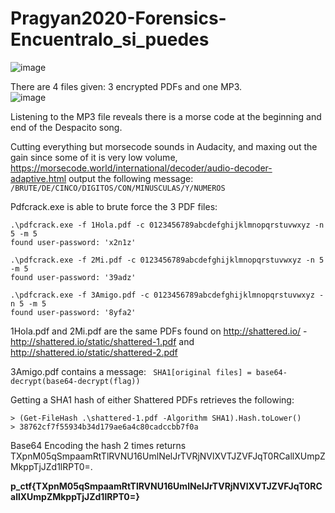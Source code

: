 # Pragyan2020-Forensics-Encuentralo_si_puedes

![image](https://user-images.githubusercontent.com/54376366/75124642-ddc01b00-566d-11ea-90f4-2ab5450558fb.png)


There are 4 files given: 3 encrypted PDFs and one MP3.<br>
![image](https://user-images.githubusercontent.com/54376366/75102110-8e151d00-55a3-11ea-828e-08313da16504.png)

Listening to the MP3 file reveals there is a morse code at the beginning and end of the Despacito song.

Cutting everything but morsecode sounds in Audacity, and maxing out the gain since some of it is very low volume, https://morsecode.world/international/decoder/audio-decoder-adaptive.html output the following message:
`/BRUTE/DE/CINCO/DIGITOS/CON/MINUSCULAS/Y/NUMEROS`

Pdfcrack.exe is able to brute force the 3 PDF files:
```
.\pdfcrack.exe -f 1Hola.pdf -c 0123456789abcdefghijklmnopqrstuvwxyz -n 5 -m 5
found user-password: 'x2n1z'

.\pdfcrack.exe -f 2Mi.pdf -c 0123456789abcdefghijklmnopqrstuvwxyz -n 5 -m 5
found user-password: '39adz'

.\pdfcrack.exe -f 3Amigo.pdf -c 0123456789abcdefghijklmnopqrstuvwxyz -n 5 -m 5
found user-password: '8yfa2'
```

1Hola.pdf and 2Mi.pdf are the same PDFs found on http://shattered.io/ - http://shattered.io/static/shattered-1.pdf and http://shattered.io/static/shattered-2.pdf

3Amigo.pdf contains a message: ` SHA1[original files] = base64-decrypt(base64-decrypt(flag))`

Getting a SHA1 hash of either Shattered PDFs retrieves the following:
```
> (Get-FileHash .\shattered-1.pdf -Algorithm SHA1).Hash.toLower()
> 38762cf7f55934b34d179ae6a4c80cadccbb7f0a
```
Base64 Encoding the hash 2 times returns TXpnM05qSmpaamRtTlRVNU16UmlNelJrTVRjNVlXVTJZVFJqT0RCallXUmpZMkppTjJZd1lRPT0=.

<b>p_ctf{TXpnM05qSmpaamRtTlRVNU16UmlNelJrTVRjNVlXVTJZVFJqT0RCallXUmpZMkppTjJZd1lRPT0=}</b>
